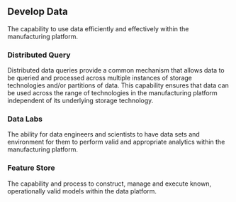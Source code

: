 ## Develop Data

The capability to use data efficiently and effectively within the
manufacturing platform.

### Distributed Query

Distributed data queries provide a common mechanism that allows data
to be queried and processed across multiple instances of storage
technologies and/or partitions of data. This capability ensures that
data can be used across the range of technologies in the manufacturing
platform independent of its underlying storage technology.

### Data Labs

The ability for data engineers and scientists to have data sets and
environment for them to perform valid and appropriate analytics within
the manufacturing platform.

### Feature Store

The capability and process to construct, manage and execute known,
operationally valid models within the data platform.
